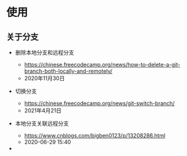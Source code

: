 # 使用

## 关于分支

- 删除本地分支和远程分支
  - https://chinese.freecodecamp.org/news/how-to-delete-a-git-branch-both-locally-and-remotely/
  - 2020年11月30日
- 切换分支
  - https://chinese.freecodecamp.org/news/git-switch-branch/
  - 2021年4月21日

- 本地分支关联远程分支
  - https://www.cnblogs.com/bigben0123/p/13208286.html
  - 2020-06-29 15:40
- 